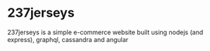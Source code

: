 # 237jerseys
237jerseys is a simple e-commerce website built using nodejs (and express), graphql, cassandra and angular
